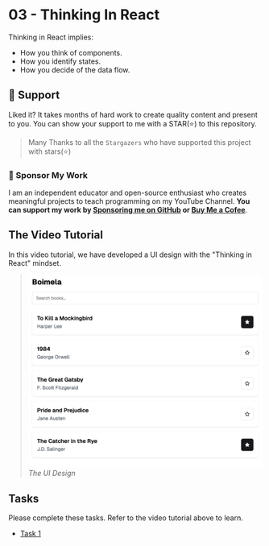 # 03 - Thinking In React

Thinking in React implies:

- How you think of components.
- How you identify states.
- How you decide of the data flow.

## 🫶 Support
Liked it? It takes months of hard work to create quality content and present to you. You can show your support to me with a STAR(⭐) to this repository.

> Many Thanks to all the `Stargazers` who have supported this project with stars(⭐)

### 🤝 Sponsor My Work
I am an independent educator and open-source enthusiast who creates meaningful projects to teach programming on my YouTube Channel. **You can support my work by [Sponsoring me on GitHub](https://github.com/sponsors/atapas) or [Buy Me a Cofee](https://buymeacoffee.com/tapasadhikary)**.

## The Video Tutorial
In this video tutorial, we have developed a UI design with the "Thinking in React" mindset.

> ![boimela](./boimela/boimela.png)
*The UI Design*

## Tasks
Please complete these tasks. Refer to the video tutorial above to learn.

- [Task 1](./task1.md)

